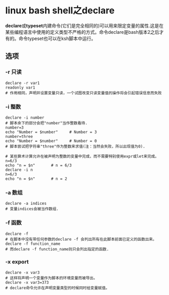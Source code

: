 # linux bash shell之declare
**declare**或**typeset**内建命令(它们是完全相同的)可以用来限定变量的属性.这是在某些编程语言中使用的定义类型不严格的方式。命令declare是bash版本2之后才有的。命令typeset也可以在ksh脚本中运行。

## 选项

### -r 只读

    declare -r var1
    readonly var1
    # 作用相同，声明并设置变量只读，一个试图改变只读变量值的操作将会引起错误信息而失败
    
### -i 整数

    declare -i number
    # 脚本余下的部分会把"number"当作整数看待.
    number=3
    echo "Number = $number"     # Number = 3
    number=three
    echo "Number = $number"     # Number = 0
    # 脚本尝试把字符串"three"作为整数来求值(注：当然会失败，所以出现值为0).
    
    # 某些算术计算允许在被声明为整数的变量中完成，而不需要特别使用expr或let来完成。
    n=6/3
    echo "n = $n"       # n = 6/3
    declare -i n
    n=6/3
    echo "n = $n"       # n = 2

### -a 数组
    
    declare -a indices
    # 变量indices会被当作数组.
    
### -f 函数
    
    declare -f
    # 在脚本中没有带任何参数的declare -f 会列出所有在此脚本前面已定义的函数出来。
    declare -f function_name
    # 而declare -f function_name则只会列出指定的函数.
    
### -x export

    declare -x var3
    # 这样将声明一个变量作为脚本的环境变量而被导出。
    declare -x var3=373
    # declare命令允许在声明变量类型的时候同时给变量赋值。